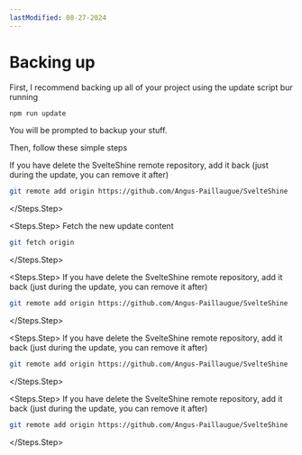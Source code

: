 ```yaml
---
lastModified: 08-27-2024
---
```


<script>
  import { Steps } from "$lib/components"
</script>

# Backing up

First, I recommend backing up all of your project using the update script bur running

```bash no-line-numbers
npm run update
```

You will be prompted to backup your stuff.

Then, follow these simple steps

<Steps>
<Steps.Step>
If you have delete the SvelteShine remote repository, add it back (just during the update, you can remove it after)

```bash no-line-numbers
git remote add origin https://github.com/Angus-Paillaugue/SvelteShine
```
</Steps.Step>

<Steps.Step>
Fetch the new update content

```bash no-line-numbers
git fetch origin
```
</Steps.Step>

<Steps.Step>
If you have delete the SvelteShine remote repository, add it back (just during the update, you can remove it after)

```bash no-line-numbers
git remote add origin https://github.com/Angus-Paillaugue/SvelteShine
```
</Steps.Step>

<Steps.Step>
If you have delete the SvelteShine remote repository, add it back (just during the update, you can remove it after)

```bash no-line-numbers
git remote add origin https://github.com/Angus-Paillaugue/SvelteShine
```
</Steps.Step>

<Steps.Step>
If you have delete the SvelteShine remote repository, add it back (just during the update, you can remove it after)

```bash no-line-numbers
git remote add origin https://github.com/Angus-Paillaugue/SvelteShine
```
</Steps.Step>
</Steps>

